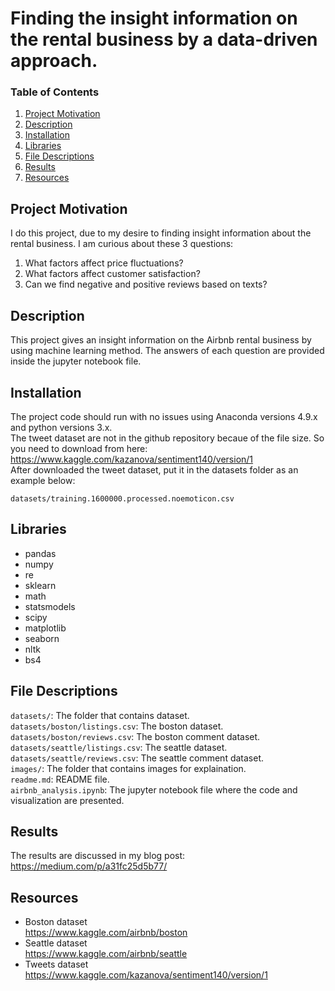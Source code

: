 # Finding the insight information on the rental business by a data-driven approach.
### Table of Contents 
1. [Project Motivation](#Project-Motivation)
2. [Description](#Description)
3. [Installation](#Installation)
4. [Libraries](#Libraries)
5. [File Descriptions](#File-Descriptions)
6. [Results](#Results)
7. [Resources](#Resources)

## Project Motivation
I do this project, due to my desire to finding insight information about the rental business. I am curious about these 3 questions:
1. What factors affect price fluctuations?
2. What factors affect customer satisfaction?
3. Can we find negative and positive reviews based on texts?

## Description
This project gives an insight information on the Airbnb rental business by using machine learning method. 
The answers of each question are provided inside the jupyter notebook file. 

## Installation
The project code should run with no issues using Anaconda versions 4.9.x and python versions 3.x. </br>
The tweet dataset are not in the github repository becaue of the file size. So you need to download from here:
https://www.kaggle.com/kazanova/sentiment140/version/1 </br>
After downloaded the tweet dataset, put it in the datasets folder as an example below: </br>
```
datasets/training.1600000.processed.noemoticon.csv
```
## Libraries
* pandas
* numpy
* re 
* sklearn
* math
* statsmodels
* scipy
* matplotlib
* seaborn
* nltk
* bs4

## File Descriptions
```datasets/```: The folder that contains dataset. <br/>
```datasets/boston/listings.csv```: The boston dataset. <br/>
```datasets/boston/reviews.csv```: The boston comment dataset. <br/>
```datasets/seattle/listings.csv```: The seattle dataset. <br/>
```datasets/seattle/reviews.csv```: The seattle comment dataset. <br/>
```images/```: The folder that contains images for explaination. <br/>
```readme.md```: README file. <br/>
```airbnb_analysis.ipynb```: The jupyter notebook file where the code and visualization are presented.

## Results
The results are discussed in my blog post: <br/>
https://medium.com/p/a31fc25d5b77/

## Resources
* Boston dataset <br/>
https://www.kaggle.com/airbnb/boston
* Seattle dataset <br/>
https://www.kaggle.com/airbnb/seattle
* Tweets dataset <br/>
https://www.kaggle.com/kazanova/sentiment140/version/1
